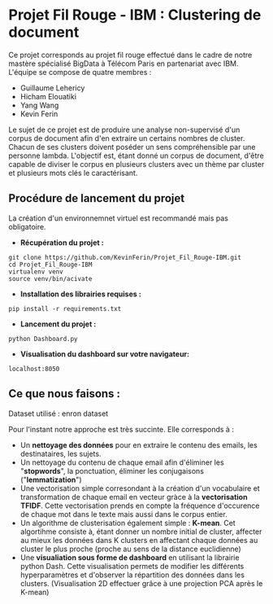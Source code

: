 # Projet Fil Rouge - IBM : Clustering de document

Ce projet corresponds au projet fil rouge effectué dans le cadre de notre mastère spécialisé BigData à Télécom Paris en partenariat avec IBM.
L'équipe se compose de quatre membres : 
- Guillaume Lehericy
- Hicham Elouatiki
- Yang Wang
- Kevin Ferin

Le sujet de ce projet est de produire une analyse non-supervisé d'un corpus de document afin d'en extraire un certains nombres de cluster. Chacun de ses clusters doivent poséder un sens compréhensible par une personne lambda. L'objectif est, étant donné un corpus de document, d'être capable de diviser le corpus en plusieurs clusters avec un thème par cluster et plusieurs mots clés le caractérisant.

## Procédure de lancement du projet 
La création d'un environnemnet virtuel est recommandé mais pas obligatoire. 
- **Récupération du projet :** 
```
git clone https://github.com/KevinFerin/Projet_Fil_Rouge-IBM.git
cd Projet_Fil_Rouge-IBM
virtualenv venv
source venv/bin/acivate
```

- **Installation des librairies requises :** 
```
pip install -r requirements.txt
```

- **Lancement du projet :** 
```
python Dashboard.py 
```

- **Visualisation du dashboard sur votre navigateur:** 
```
localhost:8050
```

## Ce que nous faisons :

Dataset utilisé : enron dataset 

Pour l'instant notre approche est très succinte. Elle corresponds à :
- Un **nettoyage des données** pour en extraire le contenu des emails, les destinataires, les sujets. 
- Un nettoyage du contenu de chaque email afin d'éliminer les "**stopwords**", la ponctuation, éliminer les conjugaisons ("**lemmatization**")
- Une vectorisation simple corresondant à la création d'un vocabulaire et transformation de chaque email en vecteur gràce à la **vectorisation TFIDF**. Cette vectorisation prends en compte la fréquence d'occurence de chaque mot dans le texte mais aussi dans le corpus entier. 
- Un algorithme de clusterisation également simple : **K-mean**. Cet algortihme consiste à, étant donner un nombre initial de cluster, affecter au mieux les données dans K clusters en affectant chaque données au cluster le plus proche (proche au sens de la distance euclidienne) 
- Une **visualiation sous forme de dashboard** en utilisant la librairie python Dash. Cette visualisation permets de modifier les différents hyperparamètres et d'observer la répartition des données dans les clusters. (Visualisation 2D effectuer grâce à une projection PCA après le K-mean)
